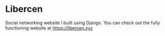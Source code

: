 # Libercen
Social networking website I built using Django.
You can check out the fully functioning website at https://libercen.xyz

